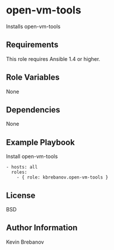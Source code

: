 open-vm-tools
=============

Installs open-vm-tools

Requirements
------------

This role requires Ansible 1.4 or higher.

Role Variables
--------------

None

Dependencies
------------

None

Example Playbook
----------------

Install open-vm-tools
```
- hosts: all
  roles:
    - { role: kbrebanov.open-vm-tools }
```

License
-------

BSD

Author Information
------------------

Kevin Brebanov
